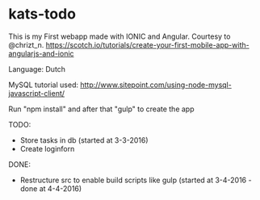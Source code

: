 # kats-todo

This is my First webapp made with IONIC and Angular. Courtesy to @chrizt_n.
https://scotch.io/tutorials/create-your-first-mobile-app-with-angularjs-and-ionic

Language: Dutch

MySQL tutorial used: http://www.sitepoint.com/using-node-mysql-javascript-client/

Run "npm install" and after that "gulp" to create the app

TODO:
- Store tasks in db (started at 3-3-2016)
- Create loginforn

DONE:
- Restructure src to enable build scripts like gulp (started at 3-4-2016 - done at 4-4-2016)